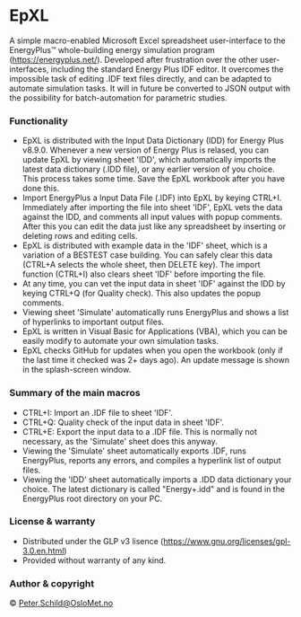 # EpXL
A simple macro-enabled Microsoft Excel spreadsheet user-interface to the EnergyPlus™ whole-building energy simulation program (https://energyplus.net/). Developed after frustration over the other user-interfaces, including the standard Energy Plus IDF editor. It overcomes the impossible task of editing .IDF text files directly, and can be adapted to automate simulation tasks. It will in future be converted to JSON output with the possibility for batch-automation for parametric studies.

### Functionality
- EpXL is distributed with the Input Data Dictionary (IDD) for Energy Plus v8.9.0. Whenever a new version of Energy Plus is relased, you can update EpXL by viewing sheet 'IDD', which automatically imports the latest data dictionary (.IDD file), or any earlier version of you choice. This process takes some time. Save the EpXL workbook after you have done this.
- Import EnergyPlus a Input Data File (.IDF) into EpXL by keying CTRL+I. Immediately after importing the file into sheet 'IDF', EpXL vets the data against the IDD, and comments all input values with popup comments. After this you can edit the data just like any spreadsheet by inserting or deleting rows and editing cells.
- EpXL is distributed with example data in the 'IDF' sheet, which is a variation of a BESTEST case building. You can safely clear this data (CTRL+A selects the whole sheet, then DELETE key). The import function (CTRL+I) also clears sheet 'IDF' before importing the file.
- At any time, you can vet the input data in sheet 'IDF' against the IDD by keying CTRL+Q (for Quality check). This also updates the popup comments.
- Viewing sheet 'Simulate' automatically runs EnergyPlus and shows a list of hyperlinks to important output files. 
- EpXL is written in Visual Basic for Applications (VBA), which you can be easily modify to automate your own simulation tasks.
- EpXL checks GitHub for updates when you open the workbook (only if the last time it checked was 2+ days ago). An update message is shown in the splash-screen window. 

### Summary of the main macros
- CTRL+I: Import an .IDF file to sheet 'IDF'.
- CTRL+Q: Quality check of the input data in sheet 'IDF'.
- CTRL+E: Export the input data to a .IDF file. This is normally not necessary, as the 'Simulate' sheet does this anyway.
- Viewing the 'Simulate' sheet automatically exports .IDF, runs EnergyPlus, reports any errors, and compiles a hyperlink list of output files.
- Viewing the 'IDD' sheet automatically imports a .IDD data dictionary your choice. The latest dictionary is called "Energy+.idd" and is found in the EnergyPlus root directory on your PC.

### License & warranty
- Distributed under the GLP v3 lisence (https://www.gnu.org/licenses/gpl-3.0.en.html)
- Provided without warranty of any kind.

### Author & copyright
© Peter.Schild@OsloMet.no
